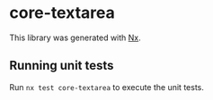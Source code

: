 # core-textarea

This library was generated with [Nx](https://nx.dev).

## Running unit tests

Run `nx test core-textarea` to execute the unit tests.
